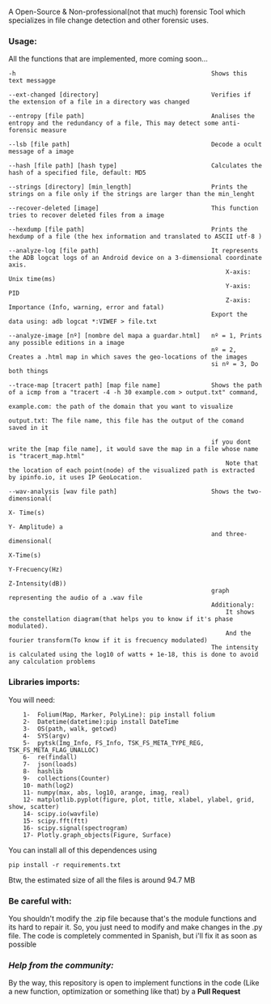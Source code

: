 
A Open-Source & Non-professional(not that much) forensic Tool which specializes in file change detection and other forensic uses.


### **Usage**:
All the functions that are implemented, more coming soon...
```
-h                                                      Shows this text messagge

--ext-changed [directory]                               Verifies if the extension of a file in a directory was changed

--entropy [file path]                                   Analises the entropy and the redundancy of a file, This may detect some anti-forensic measure

--lsb [file path]                                       Decode a ocult message of a image

--hash [file path] [hash type]                          Calculates the hash of a specified file, default: MD5

--strings [directory] [min_length]                      Prints the strings on a file only if the strings are larger than the min_lenght

--recover-deleted [image]                               This function tries to recover deleted files from a image

--hexdump [file path]                                   Prints the hexdump of a file (the hex information and translated to ASCII utf-8 )

--analyze-log [file path]                               It represents the ADB logcat logs of an Android device on a 3-dimensional coordinate axis. 
                                                            X-axis: Unix time(ms)
                                                            Y-axis: PID
                                                            Z-axis: Importance (Info, warning, error and fatal)
                                                        Export the data using: adb logcat *:VIWEF > file.txt

--analyze-image [nº] [nombre del mapa a guardar.html]   nº = 1, Prints any possible editions in a image
                                                        nº = 2, Creates a .html map in which saves the geo-locations of the images
                                                        si nº = 3, Do both things

--trace-map [tracert path] [map file name]              Shows the path of a icmp from a "tracert -4 -h 30 example.com > output.txt" command, 
                                                            example.com: the path of the domain that you want to visualize
                                                            output.txt: The file name, this file has the output of the comand saved in it

                                                        if you dont write the [map file name], it would save the map in a file whose name is "tracert_map.html"
                                                            Note that the location of each point(node) of the visualized path is extracted by ipinfo.io, it uses IP GeoLocation.

--wav-analysis [wav file path]                          Shows the two-dimensional(
                                                                                X- Time(s)
                                                                                Y- Amplitude) a
                                                        and three-dimensional(
                                                                                X-Time(s)
                                                                                Y-Frecuency(Hz)
                                                                                Z-Intensity(dB)) 
                                                        graph representing the audio of a .wav file
                                                        Additionaly:
                                                            It shows the constellation diagram(that helps you to know if it's phase modulated).
                                                            And the fourier transform(To know if it is frecuency modulated) 
                                                        The intensity is calculated using the log10 of watts + 1e-18, this is done to avoid any calculation problems
```
### **Libraries imports**:
You will need:
```
	1-  Folium(Map, Marker, PolyLine): pip install folium
	2-  Datetime(datetime):pip install DateTime
	3-  OS(path, walk, getcwd)
	4-  SYS(argv)
	5-  pytsk(Img_Info, FS_Info, TSK_FS_META_TYPE_REG, TSK_FS_META_FLAG_UNALLOC)
	6-  re(findall)
	7-  json(loads)
	8-  hashlib
	9-  collections(Counter)
	10- math(log2)
	11- numpy(max, abs, log10, arange, imag, real)
	12- matplotlib.pyplot(figure, plot, title, xlabel, ylabel, grid, show, scatter)
	14- scipy.io(wavfile)
	15- scipy.fft(ftt)
	16- scipy.signal(spectrogram)
	17- Plotly.graph_objects(Figure, Surface)
```

You can install all of this dependences using
```
pip install -r requirements.txt
```
Btw, the estimated size of all the files is around 94.7 MB

### **Be careful with:**
You shouldn't modify the .zip file because that's the module functions and its hard to repair it. So, you just need to modify and make changes in the .py file. The code is completely commented in Spanish, but i'll fix it as soon as possible

### ***Help from the community:***
By the way, this repository is open to implement functions in the code (Like a new function, optimization or something like that) by a **Pull Request**
